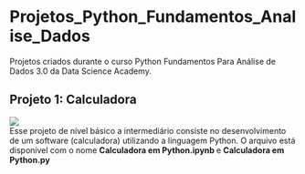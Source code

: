 # Projetos_Python_Fundamentos_Analise_Dados
Projetos criados durante o curso Python Fundamentos Para Análise de Dados 3.0 da Data Science Academy.

## Projeto 1: Calculadora
<div> <img src="https://i.giphy.com/media/QytRJAvwnaU7rvvjxC/giphy.webp"></div>
Esse projeto de nível básico a intermediário consiste no desenvolvimento de um software (calculadora) utilizando a linguagem Python.
O arquivo está disponível com o nome <b> Calculadora em Python.ipynb </b> e <b> Calculadora em Python.py </b>
